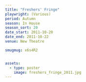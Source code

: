 ```yaml
---
title: "Freshers' Fringe"
playwright: (Various)
period: Autumn
season: In House
season_sort: 20
date_start: 2011-10-20
date_end: 2011-10-22
venue: New Theatre

smugmug: x6s4R2


assets:
  - type: poster
    image: freshers_fringe_2011.jpg
---
```

